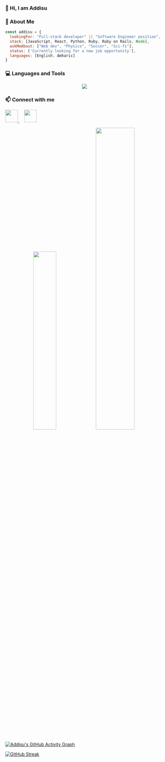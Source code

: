 ### 👋 Hi, I am Addisu  

### 👤 About Me

```javascript
const addisu = {
  lookingFor: "Full-stack developer" || "Software Engineer position",
  stack: [JavaScript, React, Python, Ruby, Ruby on Rails, Node],
  askMeAbout: ["Web dev", "Physics", "Soccer", "Sci-fi"],
  status: ['Currently looking for a new job opportunity'],
  languages: [English, Amharic]
}
```

### 💻  Languages and Tools 

<p align="center">
  <a href="https://github.com/Addisu87">
    <img src="https://skillicons.dev/icons?i=js,ts,react,nextjs,redux,html,css,bootstrap,tailwind,materialui,webpack,graphql,nodejs,ruby,rails,py,django,fastapi,aws,nginx,supabase,postgres,mongodb,docker,prisma,redis,git,vercel,jest,postman,latex" />
  </a>
</p>

### 📫  Connect with me

<p align="left"> <a href="https://www.linkedin.com/in/addisu-tedla/"> <img src="https://cdn.jsdelivr.net/gh/devicons/devicon/icons/linkedin/linkedin-original.svg" width="40" height="40"/> </a> &#8287;&#8287;&#8287; <a href="mailto:addisu.haile@yahoo.com"> <img src="https://www.vectorlogo.zone/logos/yahoo/yahoo-tile.svg" width="40" height="40"/> </a> </p><div align="center"> <img src="https://github-readme-stats.vercel.app/api/top-langs/?username=Addisu87&layout=compact&theme=gotham" width="38%"/> <img src="https://github-readme-stats.vercel.app/api?username=Addisu87&show_icons=true&count_private=true&theme=gotham" width="49.5%"/> </div>


[![Addisu's GitHub Activity Graph](https://github-readme-activity-graph.vercel.app/graph?username=Addisu87&theme=gotham&area=true&hide_border=true)](https://github.com/Addisu87/github-readme-activity-graph)

[![GitHub Streak](https://streak-stats.demolab.com/?user=Addisu87)](https://git.io/streak-stats)

